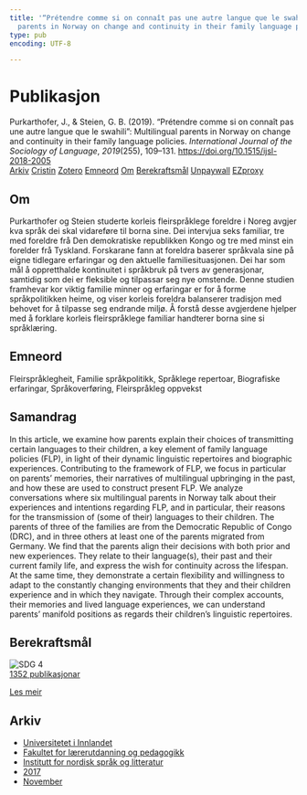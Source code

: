 ```yaml
---
title: '“Prétendre comme si on connaît pas une autre langue que le swahili”: Multilingual
  parents in Norway on change and continuity in their family language policies'
type: pub
encoding: UTF-8

---
```

<h1>Publikasjon</h1>
<article id="csl-bib-container-4PXD6GBK" class="csl-bib-container">
  <div class="csl-bib-body"> <div class="csl-entry">Purkarthofer, J., &#38; Steien, G. B. (2019). “Prétendre comme si on connaît pas une autre langue que le swahili”: Multilingual parents in Norway on change and continuity in their family language policies. <i>International Journal of the Sociology of Language</i>, <i>2019</i>(255), 109–131. <a href="https://doi.org/10.1515/ijsl-2018-2005">https://doi.org/10.1515/ijsl-2018-2005</a></div> </div>
  <div class="csl-bib-buttons">
    <a href="#taxonomy-article-4PXD6GBK" alt="archive" class="csl-bib-button">Arkiv</a>
    <a href="https://app.cristin.no/results/show.jsf?id=1517446" alt="Cristin" class="csl-bib-button">Cristin</a>
    <a href="http://zotero.org/groups/5881554/items/4PXD6GBK" alt="Zotero" class="csl-bib-button">Zotero</a>
    <a href="#keywords-article-4PXD6GBK" alt="keywords" class="csl-bib-button">Emneord</a>
    <a href="#about-article-4PXD6GBK" alt="about_pub" class="csl-bib-button">Om</a>
    <a href="#sdg-article-4PXD6GBK" alt="sdg" class="csl-bib-button">Berekraftsmål</a>
    <a href="https://www.duo.uio.no/bitstream/10852/73873/2/Purkarthofer%2bSteien.pdf" alt="Unpaywall" class="csl-bib-button">Unpaywall</a>
    <a href="https://www.duo.uio.no/bitstream/10852/73873/2/Purkarthofer%2bSteien.pdf" alt="EZproxy" class="csl-bib-button">EZproxy</a>
  </div>
  <div id="csl-bib-meta-container-4PXD6GBK"></div>
</article>
<div id="csl-bib-meta-4PXD6GBK" class="csl-bib-meta">
  <article id="about-article-4PXD6GBK" class="about_pub-article">
    <h1>Om</h1>
    Purkarthofer og Steien studerte korleis fleirspråklege foreldre i Noreg avgjer kva språk dei skal vidareføre til borna sine. Dei intervjua seks familiar, tre med foreldre frå Den demokratiske republikken Kongo og tre med minst ein forelder frå Tyskland. Forskarane fann at foreldra baserer språkvala sine på eigne tidlegare erfaringar og den aktuelle familiesituasjonen. Dei har som mål å oppretthalde kontinuitet i språkbruk på tvers av generasjonar, samtidig som dei er fleksible og tilpassar seg nye omstende. Denne studien framhevar kor viktig familie minner og erfaringar er for å forme språkpolitikken heime, og viser korleis foreldra balanserer tradisjon med behovet for å tilpasse seg endrande miljø. Å forstå desse avgjerdene hjelper med å forklare korleis fleirspråklege familiar handterer borna sine si språklæring.
  </article>
  <article id="keywords-article-4PXD6GBK" class="keywords-article">
    <h1>Emneord</h1>
    Fleirspråklegheit, Familie språkpolitikk, Språklege repertoar, Biografiske erfaringar, Språkoverføring, Fleirspråkleg oppvekst
  </article>
  <article id="abstract-article-4PXD6GBK" class="abstract-article">
    <h1>Samandrag</h1>
    In this article, we examine how parents explain their choices of transmitting certain languages to their children, a key element of family language policies (FLP), in light of their dynamic linguistic repertoires and biographic experiences. Contributing to the framework of FLP, we focus in particular on parents’ memories, their narratives of multilingual upbringing in the past, and how these are used to construct present FLP. We analyze conversations where six multilingual parents in Norway talk about their experiences and intentions regarding FLP, and in particular, their reasons for the transmission of (some of their) languages to their children. The parents of three of the families are from the Democratic Republic of Congo (DRC), and in three others at least one of the parents migrated from Germany. We find that the parents align their decisions with both prior and new experiences. They relate to their language(s), their past and their current family life, and express the wish for continuity across the lifespan. At the same time, they demonstrate a certain flexibility and willingness to adapt to the constantly changing environments that they and their children experience and in which they navigate. Through their complex accounts, their memories and lived language experiences, we can understand parents’ manifold positions as regards their children’s linguistic repertoires.
  </article>
  <article id="sdg-article-4PXD6GBK" class="sdg-article">
    <h1>Berekraftsmål</h1>
    <div class="sdg-container"><div id="sdg4" class="sdg">
        <img src="{{< params subfolder >}}images/sdg/sdg04_nn.png" class="image" alt="SDG 4">
        <div class="sdg-overlay">
          <a href="{{< params subfolder >}}nn/archive/?sdg=4#archive" class="sdg-publication-count"><span>1352</span> publikasjonar</a>
          <p><a href="https://fn.no/om-fn/fns-baerekraftsmaal/god-utdanning?lang=nno-NO" class="sdg-read-more">Les meir</a></p>
        </div>
      </div></div>
  </article>
  <article id="taxonomy-article-4PXD6GBK" class="taxonomy-article">
    <h1>Arkiv</h1>
    <ul>
      <li><a href="{{< params subfolder >}}nn/archive/?key=3DCRN523">Universitetet i Innlandet</a></li>
      <li><a href="{{< params subfolder >}}nn/archive/?key=WYNZA47F">Fakultet for lærerutdanning og pedagogikk</a></li>
      <li><a href="{{< params subfolder >}}nn/archive/?key=T9U6ILTU">Institutt for nordisk språk og litteratur</a></li>
      <li><a href="{{< params subfolder >}}nn/archive/?key=ZXPJXTL9">2017</a></li>
      <li><a href="{{< params subfolder >}}nn/archive/?key=8FQS2EZ6">November</a></li>
    </ul>
  </article>
</div>
